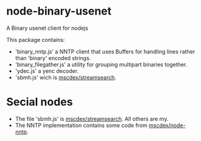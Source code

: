 # node-binary-usenet

A Binary usenet client for nodejs

This package contains:
- 'binary_nntp.js' a NNTP client that uses Buffers for handling lines rather than 'binary' encoded strings.
- 'binary_filegather.js' a utility for grouping multipart binaries together.
- 'ydec.js' a yenc decoder.
- 'sbmh.js' wich is [mscdex/streamsearch](http://github.com/mscdex/streamsearch).

# Secial nodes

- The file 'sbmh.js' is [mscdex/streamsearch](http://github.com/mscdex/streamsearch). All others are my.
- The NNTP implementation contains some code from [mscdex/node-nntp](http://github.com/mscdex/node-nntp).
